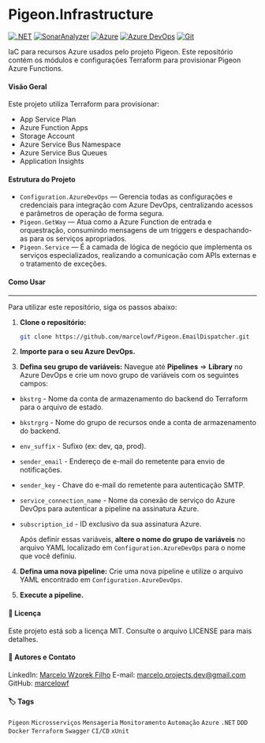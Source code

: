 # Pigeon.Infrastructure

[![.NET](https://img.shields.io/badge/.NET-512BD4?style=for-the-badge&logo=.net&logoColor=white)](https://dotnet.microsoft.com/) [![SonarAnalyzer](https://img.shields.io/badge/SonarAnalyzer-c42423?style=for-the-badge&logo=sonarqubeserver&logoColor=white)](https://docs.sonarsource.com/sonaranalyzer/latest/) [![Azure](https://img.shields.io/badge/Azure-0078D4?style=for-the-badge&logo=&logoColor=white)](https://azure.microsoft.com/) [![Azure DevOps](https://img.shields.io/badge/Azure%20DevOps-0078D7?style=for-the-badge&logo=&logoColor=white)](https://azure.microsoft.com/services/devops/) [![Git](https://img.shields.io/badge/Git-F05032?style=for-the-badge&logo=git&logoColor=white)](https://git-scm.com/)

IaC para recursos Azure usados pelo projeto Pigeon. Este repositório contém os módulos e configurações Terraform para provisionar Pigeon Azure Functions.

#### Visão Geral

Este projeto utiliza Terraform para provisionar:

- App Service Plan
- Azure Function Apps
- Storage Account
- Azure Service Bus Namespace
- Azure Service Bus Queues
- Application Insights

#### Estrutura do Projeto

- `Configuration.AzureDevOps` — Gerencia todas as configurações e credenciais para integração com Azure DevOps, centralizando acessos e parâmetros de operação de forma segura.
- `Pigeon.GetWay` — Atua como a Azure Function de entrada e orquestração, consumindo mensagens de um triggers e despachando-as para os serviços apropriados.
- `Pigeon.Service` — É a camada de lógica de negócio que implementa os serviços especializados, realizando a comunicação com APIs externas e o tratamento de exceções.

#### Como Usar

---

Para utilizar este repositório, siga os passos abaixo:

1. **Clone o repositório:**

    ```bash
    git clone https://github.com/marcelowf/Pigeon.EmailDispatcher.git
    ```

2. **Importe para o seu Azure DevOps.**

3. **Defina seu grupo de variáveis:** Navegue até **Pipelines** => **Library** no Azure DevOps e crie um novo grupo de variáveis com os seguintes campos:
- `bkstrg` - Nome da conta de armazenamento do backend do Terraform para o arquivo de estado.
- `bkstrgrg` - Nome do grupo de recursos onde a conta de armazenamento do backend.
- `env_suffix` - Sufixo (ex: dev, qa, prod).
- `sender_email` - Endereço de e-mail do remetente para envio de notificações.
- `sender_key` - Chave do e-mail do remetente para autenticação SMTP.
- `service_connection_name` - Nome da conexão de serviço do Azure DevOps para autenticar a pipeline na assinatura Azure.
- `subscription_id` - ID exclusivo da sua assinatura Azure.

    Após definir essas variáveis, **altere o nome do grupo de variáveis** no arquivo YAML localizado em `Configuration.AzureDevOps` para o nome que você definiu.

4. **Defina uma nova pipeline:** Crie uma nova pipeline e utilize o arquivo YAML encontrado em `Configuration.AzureDevOps`.

5. **Execute a pipeline.**

#### 📝 Licença

Este projeto está sob a licença MIT. Consulte o arquivo LICENSE para mais detalhes.

#### 👤 Autores e Contato

LinkedIn: [Marcelo Wzorek Filho](https://www.linkedin.com/in/marcelo-wzorek-filho-132228255/)
E-mail: <marcelo.projects.dev@gmail.com>
GitHub: [marcelowf](https://github.com/marcelowf)

#### 🏷️ Tags

`Pigeon` `Microsserviços` `Mensageria` `Monitoramento` `Automação` `Azure` `.NET` `DDD` `Docker` `Terraform` `Swagger` `CI/CD` `xUnit`
